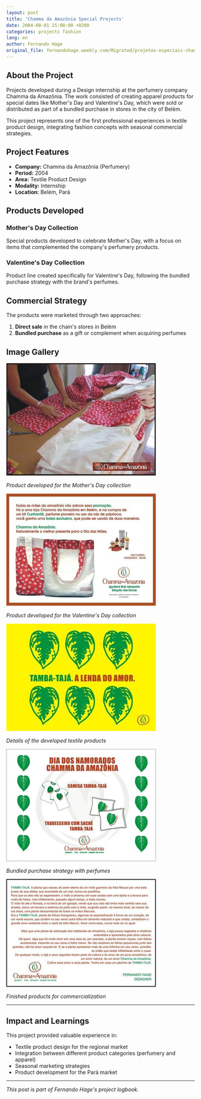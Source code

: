 ```yaml
---
layout: post
title: 'Chamma da Amazônia Special Projects'
date: 2004-08-01 15:00:00 +0200
categories: projects fashion
lang: en
author: Fernando Hage
original_file: fernandohage.weebly.com/Migrated/projetos-especiais-chamma-da-amazonia.html
---
```


## About the Project

Projects developed during a Design internship at the perfumery company Chamma da Amazônia. The work consisted of creating apparel products for special dates like Mother's Day and Valentine's Day, which were sold or distributed as part of a bundled purchase in stores in the city of Belém.

This project represents one of the first professional experiences in textile product design, integrating fashion concepts with seasonal commercial strategies.

## Project Features

- **Company:** Chamma da Amazônia (Perfumery)
- **Period:** 2004
- **Area:** Textile Product Design
- **Modality:** Internship
- **Location:** Belém, Pará

## Products Developed

### Mother's Day Collection

Special products developed to celebrate Mother's Day, with a focus on items that complemented the company's perfumery products.

### Valentine's Day Collection

Product line created specifically for Valentine's Day, following the bundled purchase strategy with the brand's perfumes.

## Commercial Strategy

The products were marketed through two approaches:

1. **Direct sale** in the chain's stores in Belém
2. **Bundled purchase** as a gift or complement when acquiring perfumes

## Image Gallery

<!-- TODO: Uncomment these lines after running the copy_chamma_images.sh script -->
<!-- Once images are copied, these will display the project images -->


![Projetos Especiais Chamma da Amazônia - Produto 1](/assets/images/2004-08-01-projeto-chama-da-amazonia-design-regional-01.jpg)

*Product developed for the Mother's Day collection*


![Projetos Especiais Chamma da Amazônia - Produto 2](/assets/images/2004-08-01-projeto-chama-da-amazonia-design-regional-02.jpg)

*Product developed for the Valentine's Day collection*


![Projetos Especiais Chamma da Amazônia - Produto 3](/assets/images/2004-08-01-projeto-chama-da-amazonia-design-regional-03.jpg)

*Details of the developed textile products*


![Projetos Especiais Chamma da Amazônia - Produto 4](/assets/images/2004-08-01-projeto-chama-da-amazonia-design-regional-04.jpg)

*Bundled purchase strategy with perfumes*


![Projetos Especiais Chamma da Amazônia - Produto 5](/assets/images/2004-08-01-projeto-chama-da-amazonia-design-regional-05.jpg)

*Finished products for commercialization*

---

## Impact and Learnings

This project provided valuable experience in:

- Textile product design for the regional market
- Integration between different product categories (perfumery and apparel)
- Seasonal marketing strategies
- Product development for the Pará market

---

*This post is part of Fernando Hage's project logbook.*